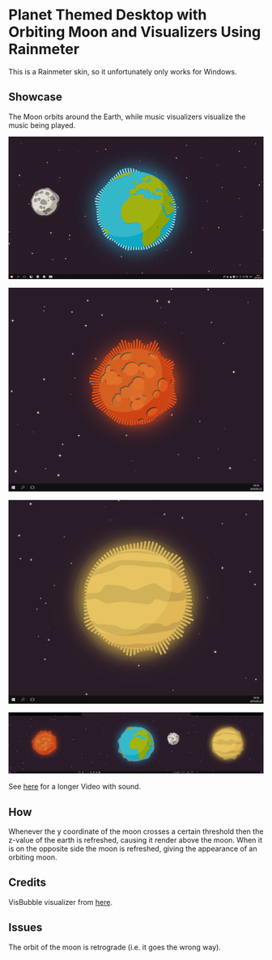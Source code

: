 # Planet Themed Desktop with Orbiting Moon and Visualizers Using Rainmeter

This is a Rainmeter skin, so it unfortunately only works for Windows.

## Showcase

The Moon orbits around the Earth, while music visualizers visualize the music being played.

![](./Showcase/Earth.gif)

![](./Showcase/Mars.png)

![](./Showcase/Venus.png)

![](./Showcase/Triple.png)

See [here](https://drive.google.com/file/d/0B0tvmozQGIEdZzVWeUdxZWpOT2s/view) for a longer Video with sound.

## How

Whenever the y coordinate of the moon crosses a certain threshold then the z-value of the earth is refreshed, causing it render above the moon. When it is on the opposite side the moon is refreshed, giving the appearance of an orbiting moon.

## Credits

VisBubble visualizer from [here](https://www.deviantart.com/undefinist/art/VisBubble-Round-Visualizer-for-Rainmeter-488601501).

## Issues

The orbit of the moon is retrograde (i.e. it goes the wrong way). 
